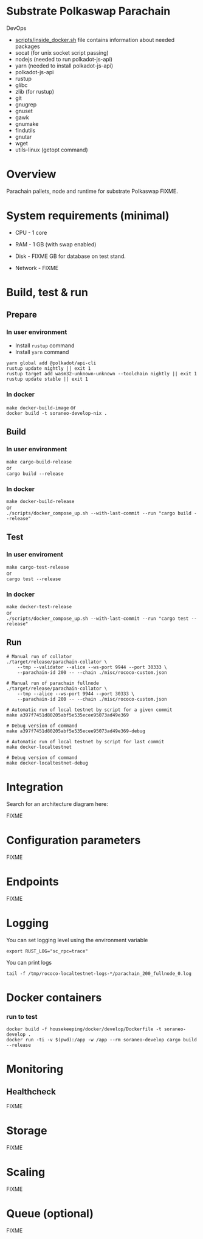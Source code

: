 # Substrate Polkaswap Parachain



DevOps

* [scripts/inside_docker.sh](scripts/inside_docker.sh) file contains information about needed packages
* socat (for unix socket script passing)
* nodejs (needed to run polkadot-js-api)
* yarn (needed to install polkadot-js-api)
* polkadot-js-api
* rustup
* glibc
* zlib (for rustup)
* git
* gnugrep
* gnuset
* gawk
* gnumake
* findutils
* gnutar
* wget
* utils-linux (getopt command)



# Overview

Parachain pallets, node and runtime for substrate Polkaswap
FIXME.



# System requirements (minimal)

* CPU - 1 core

* RAM - 1 GB (with swap enabled)

* Disk - FIXME GB for database on test stand.

* Network - FIXME

# Build, test & run

## Prepare

### In user environment
* Install `rustup` command
* Install `yarn` command

```
yarn global add @polkadot/api-cli
rustup update nightly || exit 1
rustup target add wasm32-unknown-unknown --toolchain nightly || exit 1
rustup update stable || exit 1
```

### In docker
```make docker-build-image```
or<br/>
```docker build -t soraneo-develop-nix .```


## Build

### In user environment
```make cargo-build-release```<br/>
or<br/>
```cargo build --release```

### In docker
```make docker-build-release```<br/>
or<br/>
```./scripts/docker_compose_up.sh --with-last-commit --run "cargo build --release"```



## Test

### In user enviroment
```make cargo-test-release```<br/>
or<br/>
```cargo test --release```

### In docker
```make docker-test-release```<br/>
or<br/>
```./scripts/docker_compose_up.sh --with-last-commit --run "cargo test --release"```



## Run

```
# Manual run of collator
./target/release/parachain-collator \
    --tmp --validator --alice --ws-port 9944 --port 30333 \
    --parachain-id 200 -- --chain ./misc/rococo-custom.json
```

```
# Manual run of parachain fullnode
./target/release/parachain-collator \
    --tmp --alice --ws-port 9944 --port 30333 \
    --parachain-id 200 -- --chain ./misc/rococo-custom.json
```

```
# Automatic run of local testnet by script for a given commit
make a397f7451d80205abf5e535ecee95073ad49e369
```

```
# Debug version of command
make a397f7451d80205abf5e535ecee95073ad49e369-debug
```

```
# Automatic run of local testnet by script for last commit
make docker-localtestnet
```

```
# Debug version of command
make docker-localtestnet-debug
```



# Integration

Search for an architecture diagram here:

FIXME



# Configuration parameters

FIXME



# Endpoints

FIXME





# Logging

You can set logging level using the environment variable

```export RUST_LOG="sc_rpc=trace"```

You can print logs

```tail -f /tmp/rococo-localtestnet-logs-*/parachain_200_fullnode_0.log```


# Docker containers

### run to test
```
docker build -f housekeeping/docker/develop/Dockerfile -t soraneo-develop .
docker run -ti -v $(pwd):/app -w /app --rm soraneo-develop cargo build --release
```


# Monitoring

## Healthcheck

FIXME



# Storage

FIXME



# Scaling

FIXME



# Queue (optional)

FIXME
